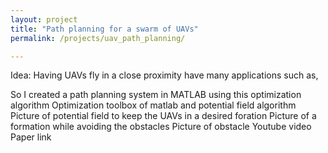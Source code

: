 ```yaml
---
layout: project
title: "Path planning for a swarm of UAVs"
permalink: /projects/uav_path_planning/

---
```


Idea: Having UAVs fly in a close proximity have many applications such as,

So I created a path planning system in MATLAB using this optimization algorithm
Optimization toolbox of matlab
 and potential field algorithm
Picture of potential field
 to keep the UAVs in a desired foration 
Picture of a formation
while avoiding the obstacles
Picture of obstacle
Youtube video
Paper link
